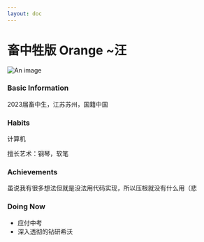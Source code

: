 ```yaml
---
layout: doc
---
```


# 畜中牲版 Orange ~汪⁦
![An image](https://q1.qlogo.cn/g?b=qq&nk=252682329&s=640)

### Basic Information
2023届畜中生，江苏苏州，国籍中国

### Habits
计算机

擅长艺术：钢琴，软笔

### Achievements
虽说我有很多想法但就是没法用代码实现，所以压根就没有什么用（悲

### Doing Now
- 应付中考
- 深入透彻的钻研希沃

